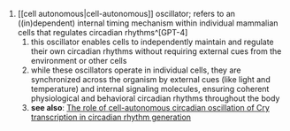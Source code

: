 1. [[cell autonomous|cell-autonomous]] oscillator; refers to an ((in)dependent) internal timing mechanism within individual mammalian cells that regulates circadian rhythms^[GPT-4]
	1. this oscillator enables cells to independently maintain and regulate their own circadian rhythms without requiring external cues from the environment or other cells
	2. while these oscillators operate in individual cells, they are synchronized across the organism by external cues (like light and temperature) and internal signaling molecules, ensuring coherent physiological and behavioral circadian rhythms throughout the body
	3. **see also**: [The role of cell-autonomous circadian oscillation of Cry transcription in circadian rhythm generation](https://www.cell.com/cell-reports/fulltext/S2211-1247(22)00461-2)